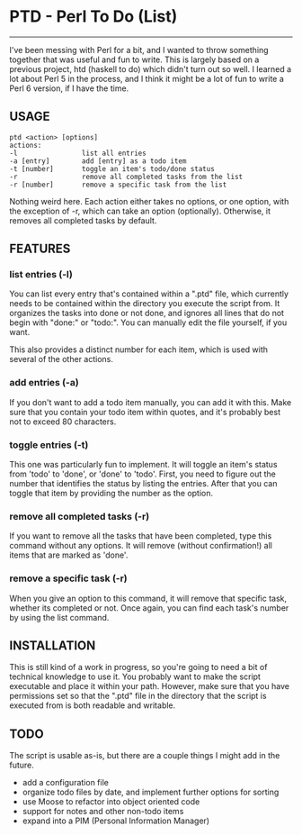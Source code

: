 PTD - Perl To Do (List)
=======================
* * *
I've been messing with Perl for a bit, and I wanted to throw something together that was useful and fun to write. This is largely based on a previous project, htd (haskell to do) which didn't turn out so well. I learned a lot about Perl 5 in the process, and I think it might be a lot of fun to write a Perl 6 version, if I have the time.

USAGE
-----

 	ptd <action> [options]
	actions:
	-l                list all entries
	-a [entry]        add [entry] as a todo item
	-t [number]       toggle an item's todo/done status
	-r                remove all completed tasks from the list
	-r [number]       remove a specific task from the list

Nothing weird here. Each action either takes no options, or one option, with the exception of -r, which can take an option (optionally). Otherwise, it removes all completed tasks by default.

FEATURES
--------
### list entries (-l)
You can list every entry that's contained within a ".ptd" file, which currently needs to be contained within the directory you execute the script from. It organizes the tasks into done or not done, and ignores all lines that do not begin with "done:" or "todo:". You can manually edit the file yourself, if you want.

This also provides a distinct number for each item, which is used with several of the other actions.
### add entries (-a)
If you don't want to add a todo item manually, you can add it with this. Make sure that you contain your todo item within quotes, and it's probably best not to exceed 80 characters.
### toggle entries (-t)
This one was particularly fun to implement. It will toggle an item's status from 'todo' to 'done', or 'done' to 'todo'. First, you need to figure out the number that identifies the status by listing the entries. After that you can toggle that item by providing the number as the option.
### remove all completed tasks (-r)
If you want to remove all the tasks that have been completed, type this command without any options. It will remove (without confirmation!) all items that are marked as 'done'.
### remove a specific task (-r)
When you give an option to this command, it will remove that specific task, whether its completed or not. Once again, you can find each task's number by using the list command.

INSTALLATION
------------
This is still kind of a work in progress, so you're going to need a bit of technical knowledge to use it. You probably want to make the script executable and place it within your path. However, make sure that you have permissions set so that the ".ptd" file in the directory that the script is executed from is both readable and writable.

TODO
----
The script is usable as-is, but there are a couple things I might add in the future.

* add a configuration file
* organize todo files by date, and implement further options for sorting
* use Moose to refactor into object oriented code
* support for notes and other non-todo items
* expand into a PIM (Personal Information Manager)
